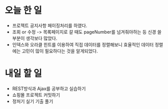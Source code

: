 #	오늘 한 일
-	프로젝트 공지사항 페이징처리를 하였다.
-	조회  or 수정 -> 목록페이지로 갈 때도 pageNumber를 넘겨줘야하는 등 신경 쓸 부분이 생각보다 많았다.
-	인덱스와 오라클 힌트를 이용하여 직접 데이터를 정렬해보니 효율적인 데이터 정렬에는 고민이 많이 필요하다는 것을 알게되었다.  


#	내일 할 일
-	REST방식과 Ajax를 공부하고 실습하기
-	쇼핑몰 프로젝트 커밋하기
-	정처기 실기 기출 풀기
